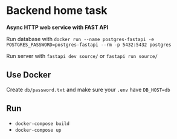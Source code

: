 # Backend home task
**Async HTTP web service with FAST API**

Run database with `docker run --name postgres-fastapi -e POSTGRES_PASSWORD=postgres-fastapi --rm -p 5432:5432 postgres`

Run server with `fastapi dev source/` or `fastapi run source/`

**Use Docker**
-
Create `db/password.txt` and make sure your `.env` have `DB_HOST=db`

Run 
- 
- `docker-compose build`
- `docker-compose up`